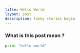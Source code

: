 ```yaml
---
title: Hello World
layout: post
description: funny stories begin
---
```


### What is this post mean ?

```python
print 'hello world'
```
